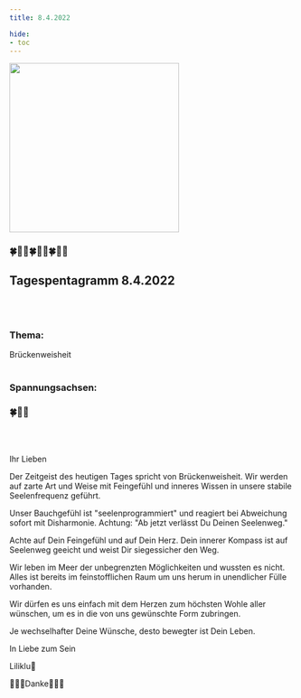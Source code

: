 ```yaml
---
title: 8.4.2022

hide:
- toc
---
```



<style>
img {
  width: 300px;
  max-width: 99%
}
</style>

![](/img/2022-04-08.png)
### 🍀🦋💚🍀🦋💚🍀🦋💚

## **Tagespentagramm 8.4.2022**
<br><br>
### **Thema:**
Brückenweisheit
<br><br>

### **Spannungsachsen:**

### 🍀🦋💚

<br><br>

Ihr Lieben

Der Zeitgeist des heutigen Tages spricht von Brückenweisheit. Wir werden auf zarte Art und Weise mit Feingefühl und inneres Wissen in unsere stabile Seelenfrequenz geführt.

Unser Bauchgefühl ist "seelenprogrammiert" und reagiert bei Abweichung sofort mit Disharmonie. Achtung: "Ab jetzt verlässt Du Deinen Seelenweg."

Achte auf Dein Feingefühl und auf Dein Herz. Dein innerer Kompass ist auf Seelenweg geeicht und weist Dir siegessicher den Weg.

Wir leben im Meer der unbegrenzten Möglichkeiten und wussten es nicht. Alles ist bereits im feinstofflichen Raum um uns herum in unendlicher Fülle vorhanden.

Wir dürfen es uns einfach mit dem Herzen zum höchsten Wohle aller wünschen, um es in die von uns gewünschte Form zubringen.

Je wechselhafter Deine Wünsche, desto bewegter ist Dein Leben.

In Liebe zum Sein

Liliklu🦋


🌸🍀🌸Danke🌸🍀🌸
